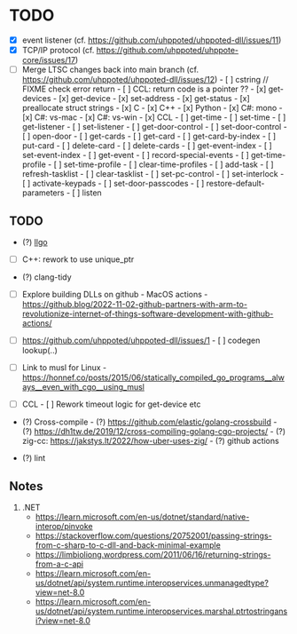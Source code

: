 # TODO

- [x] event listener (cf. https://github.com/uhppoted/uhppoted-dll/issues/11)
- [x] TCP/IP protocol (cf. https://github.com/uhppoted/uhppote-core/issues/17)
- [ ] Merge LTSC changes back into main branch (cf. https://github.com/uhppoted/uhppoted-dll/issues/12)
      - [ ] cstring // FIXME check error return
      - [ ] CCL: return code is a pointer ??
      - [x] get-devices
      - [x] get-device
      - [x] set-address
      - [x] get-status
          - [x] preallocate struct strings
          - [x] C
          - [x] C++
          - [x] Python
          - [x] C#: mono
          - [x] C#: vs-mac
          - [x] C#: vs-win
          - [x] CCL
      - [ ] get-time
      - [ ] set-time
      - [ ] get-listener
      - [ ] set-listener
      - [ ] get-door-control
      - [ ] set-door-control
      - [ ] open-door
      - [ ] get-cards
      - [ ] get-card
      - [ ] get-card-by-index
      - [ ] put-card
      - [ ] delete-card
      - [ ] delete-cards
      - [ ] get-event-index
      - [ ] set-event-index
      - [ ] get-event
      - [ ] record-special-events
      - [ ] get-time-profile
      - [ ] set-time-profile
      - [ ] clear-time-profiles
      - [ ] add-task
      - [ ] refresh-tasklist
      - [ ] clear-tasklist
      - [ ] set-pc-control
      - [ ] set-interlock
      - [ ] activate-keypads
      - [ ] set-door-passcodes
      - [ ] restore-default-parameters
      - [ ] listen

## TODO

- (?) [llgo](https://github.com/goplus/llgo)
- [ ] C++: rework to use unique_ptr
- (?) clang-tidy

- [ ] Explore building DLLs on github
      - MacOS actions
      - https://github.blog/2022-11-02-github-partners-with-arm-to-revolutionize-internet-of-things-software-development-with-github-actions/

- [ ] https://github.com/uhppoted/uhppoted-dll/issues/1
      - [ ] codegen lookup(..)

- [ ] Link to musl for Linux
      - https://honnef.co/posts/2015/06/statically_compiled_go_programs__always__even_with_cgo__using_musl

- [ ] CCL
      - [ ] Rework timeout logic for get-device etc

- (?) Cross-compile
      - (?) https://github.com/elastic/golang-crossbuild
      - (?) https://dh1tw.de/2019/12/cross-compiling-golang-cgo-projects/
      - (?) zig-cc: https://jakstys.lt/2022/how-uber-uses-zig/
      - (?) github actions

- (?) lint

## Notes

1. .NET
    - https://learn.microsoft.com/en-us/dotnet/standard/native-interop/pinvoke
    - https://stackoverflow.com/questions/20752001/passing-strings-from-c-sharp-to-c-dll-and-back-minimal-example
    - https://limbioliong.wordpress.com/2011/06/16/returning-strings-from-a-c-api
    - https://learn.microsoft.com/en-us/dotnet/api/system.runtime.interopservices.unmanagedtype?view=net-8.0
    - https://learn.microsoft.com/en-us/dotnet/api/system.runtime.interopservices.marshal.ptrtostringansi?view=net-8.0


